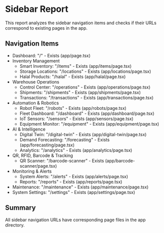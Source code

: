 # Sidebar Report

This report analyzes the sidebar navigation items and checks if their URLs correspond to existing pages in the app.

## Navigation Items

- Dashboard: "/" - Exists (app/page.tsx)
- Inventory Management
  - Smart Inventory: "/items" - Exists (app/items/page.tsx)
  - Storage Locations: "/locations" - Exists (app/locations/page.tsx)
  - Halal Products: "/halal" - Exists (app/halal/page.tsx)
- Warehouse Operations
  - Control Center: "/operations" - Exists (app/operations/page.tsx)
  - Shipments: "/shipments" - Exists (app/shipments/page.tsx)
  - Transactions: "/transactions" - Exists (app/transactions/page.tsx)
- Automation & Robotics
  - Robot Fleet: "/robots" - Exists (app/robots/page.tsx)
  - Fleet Dashboard: "/dashboard" - Exists (app/dashboard/page.tsx)
  - IoT Sensors: "/sensors" - Exists (app/sensors/page.tsx)
  - Equipment Monitor: "/equipment" - Exists (app/equipment/page.tsx)
- AI & Intelligence
  - Digital Twin: "/digital-twin" - Exists (app/digital-twin/page.tsx)
  - Demand Forecasting: "/forecasting" - Exists (app/forecasting/page.tsx)
  - Analytics: "/analytics" - Exists (app/analytics/page.tsx)
- QR, RFID, Barcode & Tracking
  - QR Scanner: "/barcode-scanner" - Exists (app/barcode-scanner/page.tsx)
- Monitoring & Alerts
  - System Alerts: "/alerts" - Exists (app/alerts/page.tsx)
  - Reports: "/reports" - Exists (app/reports/page.tsx)
- Maintenance: "/maintenance" - Exists (app/maintenance/page.tsx)
- System Settings: "/settings" - Exists (app/settings/page.tsx)

## Summary

All sidebar navigation URLs have corresponding page files in the app directory.
